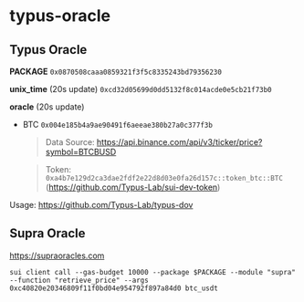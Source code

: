 # typus-oracle
 
## Typus Oracle

**PACKAGE**
`0x0870508caaa0859321f3f5c8335243bd79356230`

**unix_time** (20s update)
`0xcd32d05699d0dd5132f8c014acde0e5cb21f73b0`

**oracle** (20s update)
* BTC `0x004e185b4a9ae90491f6aeeae380b27a0c377f3b`
    >Data Source: https://api.binance.com/api/v3/ticker/price?symbol=BTCBUSD 
    
    >Token: `0xa4b7e129d2ca3dae2fdf2e22d8d03e0fa26d157c::token_btc::BTC` (https://github.com/Typus-Lab/sui-dev-token)


Usage: https://github.com/Typus-Lab/typus-dov

## Supra Oracle
https://supraoracles.com

`sui client call --gas-budget 10000 --package $PACKAGE --module "supra" --function "retrieve_price" --args 0xc40820e20346809f11f0bd04e954792f897a84d0 btc_usdt`